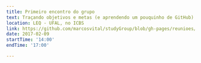 ```yaml
---
title: Primeiro encontro do grupo
text: Traçando objetivos e metas (e aprendendo um pouquinho de GitHub)
location: LEQ - UFAL, no ICBS
link: https://github.com/marcosvital/studyGroup/blob/gh-pages/reunioes/reuniao%201.md
date: 2017-02-09
startTime: '14:00'
endTime: '17:00'

---
```

